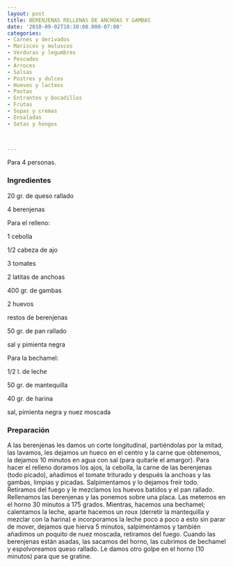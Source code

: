 ```yaml
---
layout: post
title: BERENJENAS RELLENAS DE ANCHOAS Y GAMBAS
date: '2010-09-02T10:30:00.000-07:00'
categories:
- Carnes y derivados
- Mariscos y moluscos
- Verduras y legumbres
- Pescados
- Arroces
- Salsas
- Postres y dulces
- Huevos y lacteos
- Pastas
- Entrantes y bocadillos
- Frutas
- Sopas y cremas
- Ensaladas
- Setas y hongos
 


---
```


Para 4 personas.

<h3>Ingredientes</h3>

20 gr. de queso rallado

4 berenjenas

Para el relleno:

1 cebolla

1/2 cabeza de ajo

3 tomates

2 latitas de anchoas

400 gr. de gambas

2 huevos

restos de berenjenas

50 gr. de pan rallado

sal y pimienta negra

Para la bechamel:

1/2 l. de leche

50 gr. de mantequilla

40 gr. de harina

sal, pimienta negra y nuez moscada

<h3>Preparación</h3>

A las berenjenas les damos un corte longitudinal, partiéndolas por la mitad, las lavamos, les dejamos un hueco en el centro y la carne que obtenemos, la dejamos 10 minutos en agua con sal (para quitarle el amargor). Para hacer el relleno doramos los ajos, la cebolla, la carne de las berenjenas (todo picado), añadimos el tomate triturado y después la anchoas y las gambas, limpias y picadas. Salpimentamos y lo dejamos freír todo. Retiramos del fuego y le mezclamos los huevos batidos y el pan rallado. Rellenamos las berenjenas y las ponemos sobre una placa. Las metemos en el horno 30 minutos a 175 grados. Mientras, hacemos una bechamel; calentamos la leche, aparte hacemos un roux (derretir la mantequilla y mezclar con la harina) e incorporamos la leche poco a poco a esto sin parar de mover, dejamos que hierva 5 minutos, salpimentamos y también añadimos un poquito de nuez moscada, retiramos del fuego. Cuando las berenjenas están asadas, las sacamos del horno, las cubrimos de bechamel y espolvoreamos queso rallado. Le damos otro golpe en el horno (10 minutos) para que se gratine.


